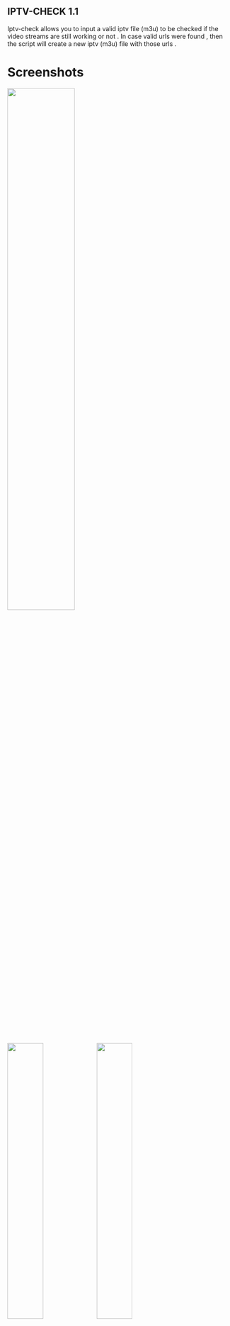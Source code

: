 ## IPTV-CHECK 1.1

Iptv-check allows you to input a valid iptv file (m3u) to be checked if the video streams are still working or not .
In case valid urls were found , then the script will create a new iptv (m3u) file with those urls .

# Screenshots
<img src="https://s22.postimg.cc/5qbfdfa8h/iptvnew.png" width="55%"></img>

<img src="https://s14.postimg.cc/grelrf6gx/icheck2.png" width="40%"></img><img src="https://s14.postimg.cc/we5v4szoh/CHECK_034.png" width="40%"></img>

# Requirements

- wget
- speedtest-cli

# Install Requirements

- apt-get install wget speedtest-cli

# Tool Instalation

- git clone https://gitlab.com/peterpt/IPTV-CHECK.git && cd IPTV-CHECK && ./iptv-check
